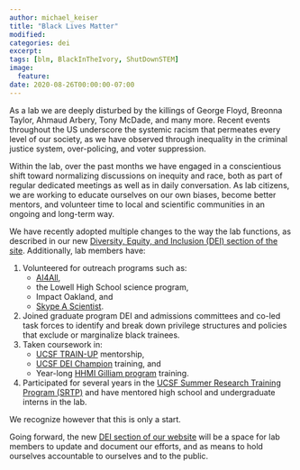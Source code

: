 ```yaml
---
author: michael_keiser
title: "Black Lives Matter"
modified:
categories: dei
excerpt:
tags: [blm, BlackInTheIvory, ShutDownSTEM]
image:
  feature:
date: 2020-08-26T00:00:00-07:00
---
```


As a lab we are deeply disturbed by the killings of George Floyd, Breonna Taylor, Ahmaud Arbery, Tony McDade, and many more. Recent events throughout the US underscore the systemic racism that permeates every level of our society, as we have observed through inequality in the criminal justice system, over-policing, and voter suppression.

Within the lab, over the past months we have engaged in a conscientious shift toward normalizing discussions on inequity and race, both as part of regular dedicated meetings as well as in daily conversation. As lab citizens, we are working to educate ourselves on our own biases, become better mentors, and volunteer time to local and scientific communities in an ongoing and long-term way.

We have recently adopted multiple changes to the way the lab functions, as described in our new [Diversity, Equity, and Inclusion (DEI) section of the site](/dei). Additionally, lab members have:

1. Volunteered for outreach programs such as:
    - [AI4All](https://ai4all.ucsf.edu/),
    - the Lowell High School science program,
    - Impact Oakland, and
    - [Skype A Scientist](https://www.skypeascientist.com/).
2. Joined graduate program DEI and admissions committees and co-led task forces to identify and break down privilege structures and policies that exclude or marginalize black trainees.
3. Taken coursework in:
    - [UCSF TRAIN-UP](https://career.ucsf.edu/events/train-up-course) mentorship,
    - [UCSF DEI Champion](https://differencesmatter.ucsf.edu/diversity-equity-and-inclusion-champion-training) training, and
    - Year-long [HHMI Gilliam program](https://www.hhmi.org/science-education/programs/gilliam-fellowships-advanced-study) training.
4. Participated for several years in the [UCSF Summer Research Training Program (SRTP)](https://graduate.ucsf.edu/srtp) and have mentored high school and undergraduate interns in the lab.

We recognize however that this is only a start.

Going forward, the new [DEI section of our website](/dei) will be a space for lab members to update and document our efforts, and as means to hold ourselves accountable to ourselves and to the public.
